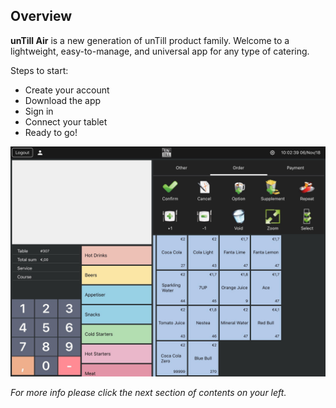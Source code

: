 ## Overview

**unTill Air** is a new generation of unTill product family. Welcome to a lightweight, easy-to-manage, and universal app for any type of catering.

Steps to start: 

- Create your account
- Download the app
- Sign in
- Connect your tablet
- Ready to go!


![preview1](https://raw.githubusercontent.com/Annabelya/untill-air-docs-quick-start/master/preview1.jpg)

*For more info please click the next section of contents on your left.*
